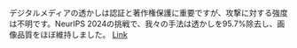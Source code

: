 デジタルメディアの透かしは認証と著作権保護に重要ですが、攻撃に対する強度は不明です。NeurIPS 2024の挑戦で、我々の手法は透かしを95.7%除去し、画像品質をほぼ維持しました。
[Link](http://arxiv.org/abs/2508.21072v1)

